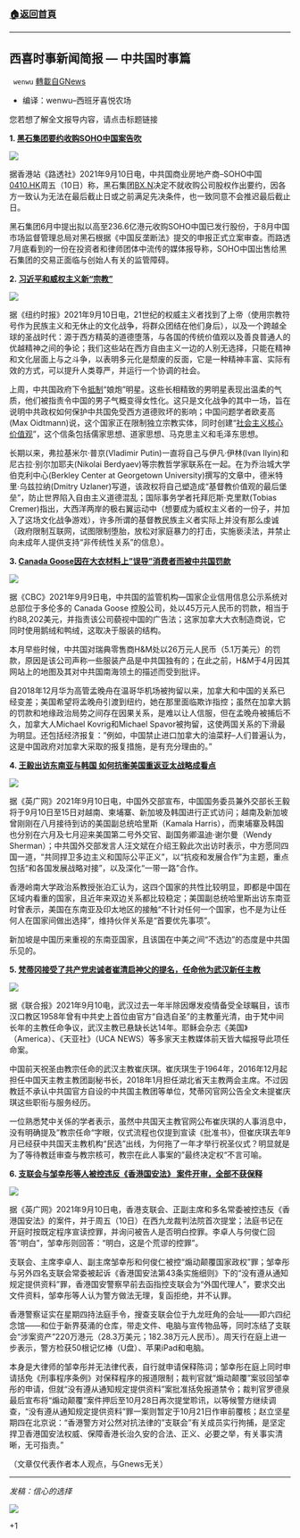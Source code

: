 ###  [:house:返回首頁](https://github.com/ourhimalayas/txt)
---


## 西喜时事新闻简报 — 中共国时事篇
` wenwu` [轉載自GNews](https://gnews.org/zh-hans/1524502/)

- 编译：wenwu–西班牙喜悦农场


您若想了解全文报导内容，请点击标题链接

**1. [黑石集团要约收购SOHO中国案告吹](https://cn.reuters.com/article/blackstone-sohochina-0910-fri-idCNKBS2G60R7?il=0)**

![](https://assets.gnews.org/wp-content/uploads/2021/09/unknown-25.png)

据香港站《路透社》2021年9月10日电，中共国商业房地产商–SOHO中国[0410.HK](https://cn.reuters.com/companies/0410.HK)周五（10日）称，黑石集团[BX.N](https://cn.reuters.com/companies/BX.N)决定不就收购公司股权作出要约，因各方一致认为无法在最后截止日或之前满足先决条件，也一致同意不会推迟最后截止日。

黑石集团6月中提出拟以高至236.6亿港元收购SOHO中国已发行股份，于8月中国市场监督管理总局对黑石根据《中国反垄断法》提交的申报正式立案审查。而路透7月底看到的一份在投资者和律师团体中流传的媒体报导称，SOHO中国出售给黑石集团的交易正面临与创始人有关的监管障碍。

**2. [习近平和威权主义新“宗教”](https://cn.nytimes.com/opinion/20210910/autocracy-religion-liberalism/)**

![](https://assets.gnews.org/wp-content/uploads/2021/09/unknown-1-9.png)

据《纽约时报》2021年9月10日电，21世纪的权威主义者找到了上帝（使用宗教符号作为民族主义和无休止的文化战争，将群众团结在他们身后），以及一个跨越全球的圣战时代：源于西方精英的道德堕落，与各国的传统价值观以及善良普通人的优越精神之间的争论；我们这些站在西方自由主义一边的人别无选择，只能在精神和文化层面上与之斗争，以表明多元化是颓废的反面，它是一种精神丰富、实际有效的方式，可以提升人类尊严，并运行一个协调的社会。

上周，中共国政府下令[抵制](https://www.vice.com/en/article/xgx3nn/china-masculinity-sissy-stars)“娘炮”明星。这些长相精致的男明星表现出温柔的气质，他们被指责令中国的男子气概变得女性化。这只是文化战争的其中一场，旨在说明中共政权如何保护中共国免受西方道德败坏的影响；中国问题学者欧麦高(Max Oidtmann)说，这个国家正在限制独立宗教实体，同时创建“[社会主义核心价值观](https://berkleycenter.georgetown.edu/responses/the-xi-jinping-cohort-and-the-chinafication-of-religion)”，这个信条包括儒家思想、道家思想、马克思主义和毛泽东思想。

长期以来，弗拉基米尔·普京(Vladimir Putin)一直将自己与伊凡·伊林(Ivan Ilyin)和尼古拉·别尔加耶夫(Nikolai Berdyaev)等宗教哲学家联系在一起。在为乔治城大学伯克利中心(Berkley Center at Georgetown University)撰写的文章中，德米特里·乌兹拉纳(Dmitry Uzlaner)写道，该政权将自己塑造成“基督教价值观的最后堡垒”，防止世界陷入自由主义道德混乱；国际事务学者托拜厄斯·克里默(Tobias Cremer)指出，大西洋两岸的极右翼运动中（想要成为威权主义者的一份子，并加入了这场文化战争游戏），许多所谓的基督教民族主义者实际上并没有那么虔诚（政府限制互联网，试图限制堕胎，放松对家庭暴力的打击，实施亵渎法，并禁止向未成年人提供支持“非传统性关系”的信息）。

**3. [Canada Goose因在大衣材料上”误导”消费者而被中共国罚款](https://www.cbc.ca/news/business/canada-goose-china-1.6168160)**

![](https://assets.gnews.org/wp-content/uploads/2021/09/unknown-2-9.png)

据《CBC》2021年9月9日电，中共国的监管机构—国家企业信用信息公示系统对总部位于多伦多的 Canada Goose 控股公司，处以45万元人民币的罚款，相当于约88,202美元，并指责该公司藐视中国的广告法；这家加拿大大衣制造商说，它同时使用鹅绒和鸭绒，这取决于服装的结构。

本月早些时候，中共国对瑞典零售商H&M处以26万元人民币（5.1万美元）的罚款，原因是该公司声称一些服装产品是中共国独有的；在此之前，H&M于4月因其网站上的地图及其对中共国南海领土的描述而受到批评。

自2018年12月华为高管孟晚舟在温哥华机场被拘留以来，加拿大和中国的关系已经变差；美国希望将孟晚舟引渡到纽约，她在那里面临欺诈指控；虽然在加拿大鹅的罚款和地缘政治局势之间存在因果关系，是难以让人信服，但在孟晚舟被捕后不久，加拿大人Michael Kovrig和Michael Spavor被拘留，这使两国关系的下滑最为明显。还包括经济报复：”例如，中国禁止进口加拿大的油菜籽–人们普遍认为，这是中国政府对加拿大采取的报复措施，是有充分理由的。”

**4. [王毅出访东南亚与韩国 如何抗衡美国重返亚太战略成看点](https://www.bbc.com/zhongwen/simp/chinese-news-58500861)**

![](https://assets.gnews.org/wp-content/uploads/2021/09/120446977_whatsubject.jpg)

据《英广网》2021年9月10日电，中国外交部宣布，中国国务委员兼外交部长王毅将于9月10日至15日对越南、柬埔寨、新加坡及韩国进行正式访问；越南及新加坡曾刚刚在八月接待到访的美国副总统哈里斯（Kamala Harris），而柬埔寨及韩国也分别在六月及七月迎来美国第二号外交官、副国务卿温迪·谢尔曼（Wendy Sherman）；中共国外交部发言人汪文斌在介绍王毅此次出访时表示，中方愿同四国一道，“共同捍卫多边主义和国际公平正义”，以“抗疫和发展合作”为主题，重点包括“和各国发展战略对接”，以及深化“一带一路”合作。

香港岭南大学政治系教授张泊汇认为，这四个国家的共性比较明显，即都是中国在区域内看重的国家，且近年来双边关系都比较稳定；美国副总统哈里斯出访东南亚时曾表示，美国在东南亚及印太地区的接触“不针对任何一个国家，也不是为让任何人在国家间做出选择”，维持伙伴关系是“首要优先事项”。

新加坡是中国历来重视的东南亚国家，且该国在中美之间“不选边”的态度是中共国乐见的。

**5. [梵蒂冈接受了共产党忠诚者崔清启神父的提名，任命他为武汉新任主教](https://www.breitbart.com/faith/2021/09/06/catholic-church-to-ordain-communist-friendly-bishop-to-wuhan/?utm_source=feedburner&amp;utm_medium=feed&amp;utm_campaign=Feed:+breitbart+%28Breitbart+News%29)**

![](https://assets.gnews.org/wp-content/uploads/2021/09/unknown-3-9.png)

据《联合报》2021年9月10电，武汉过去一年半除因爆发疫情备受全球瞩目，该市汉口教区1958年曾有中共史上首位由官方“自选自圣”的主教董光清，由于梵中间长年的主教任命争议，武汉主教已悬缺长达14年。耶稣会杂志《美国》（America）、《天亚社》（UCA NEWS）等多家天主教媒体前天皆大幅报导此项任命案。

中国前天祝圣由教宗任命的武汉主教崔庆琪。崔庆琪生于1964年，2016年12月起担任中国天主教主教团副秘书长，2018年1月担任湖北省天主教两会主席。不过因教廷不承认中共国官方自设的中共国主教团等单位，梵蒂冈官网公告全文未提崔庆琪这些职衔与服务经历。

一位熟悉梵中关係的学者表示，虽然中共国天主教官网公布崔庆琪的人事消息中，没有明确提及”教宗任命“字眼，仪式流程也仅提到宣读《批准书》，但崔庆琪去年9月已经获中共国天主教机构“民选”出线，为何拖了一年才举行祝圣仪式？明显就是为了等待教廷审查与教宗核可，教宗在此人事案的”最终决定权“不言可喻。

**6. [支联会与邹幸彤等人被控违反《香港国安法》 案件开审，全部不获保释](https://www.bbc.com/zhongwen/simp/chinese-news-58511517)**

![](https://assets.gnews.org/wp-content/uploads/2021/09/unknown-4-9.png)

据《英广网》2021年9月10日电，香港支联会、正副主席和多名常委被控违反《香港国安法》的案件，并于周五（10日）在西九龙裁判法院首次提堂；法庭书记在开庭时按既定程序宣读控罪，并询问被告人是否明白控罪。李卓人与何俊仁回答“明白”，邹幸彤则回答：“明白，这是个荒谬的控罪”。

支联会、主席李卓人、副主席邹幸彤和何俊仁被控“煽动颠覆国家政权”罪；邹幸彤与另外四名支联会常委被起诉《香港国安法第43条实施细则》下的“没有遵从通知规定提供资料”罪，香港国安警察早前去函指控支联会为“外国代理人”，要求交出文件资料，邹幸彤等人认为警方做法无理，复函拒绝，并不认罪。

香港警察证实在星期四持法庭手令，搜查支联会位于九龙旺角的会址——即六四纪念馆——和位于新界葵涌的仓库，带走文件、电脑与宣传物品等，同时冻结了支联会“涉案资产”220万港元（28.3万美元；182.38万元人民币）。周天行在庭上进一步表示，警方检获50根记忆棒（U盘）、苹果iPad和电脑。

本身是大律师的邹幸彤并无法律代表，自行就申请保释陈词；邹幸彤在庭上同时申请括免《刑事程序条例》对保释程序的报道限制；裁判官就“煽动颠覆”案驳回邹幸彤的申请，但就“没有遵从通知规定提供资料”案批准括免报道禁令；裁判官罗德泉最后宣布将“煽动颠覆”案件押后至10月28日再次提堂聆讯，以等候警方继续调查，“没有遵从通知规定提供资料”罪一案则暂定于10月21日作审前覆核；赵立坚星期四在北京说：“香港警方对公然对抗法律的”支联会”有关成员实行拘捕，是坚定捍卫香港国安法权威、保障香港长治久安的合法、正义、必要之举，有关事实清晰，无可指责。”

（文章仅代表作者本人观点，与Gnews无关）

* * *

*发稿：信心的选择*

![](https://assets.gnews.org/wp-content/uploads/2021/08/GNEWS_CH.-2.jpeg)

+1
